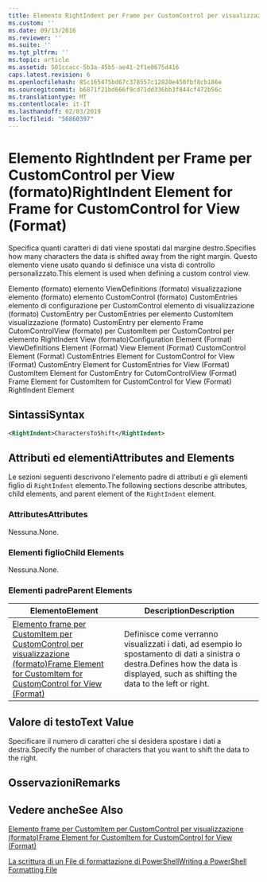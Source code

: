 ```yaml
---
title: Elemento RightIndent per Frame per CustomControl per visualizzazione (formato) | Microsoft Docs
ms.custom: ''
ms.date: 09/13/2016
ms.reviewer: ''
ms.suite: ''
ms.tgt_pltfrm: ''
ms.topic: article
ms.assetid: 501ccacc-5b3a-45b5-ae41-2f1e0675d416
caps.latest.revision: 6
ms.openlocfilehash: 85c165475bd67c378557c12820e450fbf8cb186e
ms.sourcegitcommit: b6871f21bd666f9cd71dd336bb3f844cf472b56c
ms.translationtype: MT
ms.contentlocale: it-IT
ms.lasthandoff: 02/03/2019
ms.locfileid: "56860397"
---
```

# <a name="rightindent-element-for-frame-for-customcontrol-for-view-format"></a><span data-ttu-id="5a2ec-102">Elemento RightIndent per Frame per CustomControl per View (formato)</span><span class="sxs-lookup"><span data-stu-id="5a2ec-102">RightIndent Element for Frame for CustomControl for View (Format)</span></span>

<span data-ttu-id="5a2ec-103">Specifica quanti caratteri di dati viene spostati dal margine destro.</span><span class="sxs-lookup"><span data-stu-id="5a2ec-103">Specifies how many characters the data is shifted away from the right margin.</span></span> <span data-ttu-id="5a2ec-104">Questo elemento viene usato quando si definisce una vista di controllo personalizzato.</span><span class="sxs-lookup"><span data-stu-id="5a2ec-104">This element is used when defining a custom control view.</span></span>

<span data-ttu-id="5a2ec-105">Elemento (formato) elemento ViewDefinitions (formato) visualizzazione elemento (formato) elemento CustomControl (formato) CustomEntries elemento di configurazione per CustomControl elemento di visualizzazione (formato) CustomEntry per CustomEntries per elemento CustomItem visualizzazione (formato) CustomEntry per elemento Frame CutomControlView (formato) per CustomItem per CustomControl per elemento RightIndent View (formato)</span><span class="sxs-lookup"><span data-stu-id="5a2ec-105">Configuration Element (Format) ViewDefinitions Element (Format) View Element (Format) CustomControl Element (Format) CustomEntries Element for CustomControl for View (Format) CustomEntry Element for CustomEntries for View (Format) CustomItem Element for CustomEntry for CutomControlView (Format) Frame Element for CustomItem for CustomControl for View (Format) RightIndent Element</span></span>

## <a name="syntax"></a><span data-ttu-id="5a2ec-106">Sintassi</span><span class="sxs-lookup"><span data-stu-id="5a2ec-106">Syntax</span></span>

```xml
<RightIndent>CharactersToShift</RightIndent>
```

## <a name="attributes-and-elements"></a><span data-ttu-id="5a2ec-107">Attributi ed elementi</span><span class="sxs-lookup"><span data-stu-id="5a2ec-107">Attributes and Elements</span></span>

<span data-ttu-id="5a2ec-108">Le sezioni seguenti descrivono l'elemento padre di attributi e gli elementi figlio di `RightIndent` elemento.</span><span class="sxs-lookup"><span data-stu-id="5a2ec-108">The following sections describe attributes, child elements, and parent element of the `RightIndent` element.</span></span>

### <a name="attributes"></a><span data-ttu-id="5a2ec-109">Attributes</span><span class="sxs-lookup"><span data-stu-id="5a2ec-109">Attributes</span></span>

<span data-ttu-id="5a2ec-110">Nessuna.</span><span class="sxs-lookup"><span data-stu-id="5a2ec-110">None.</span></span>

### <a name="child-elements"></a><span data-ttu-id="5a2ec-111">Elementi figlio</span><span class="sxs-lookup"><span data-stu-id="5a2ec-111">Child Elements</span></span>

<span data-ttu-id="5a2ec-112">Nessuna.</span><span class="sxs-lookup"><span data-stu-id="5a2ec-112">None.</span></span>

### <a name="parent-elements"></a><span data-ttu-id="5a2ec-113">Elementi padre</span><span class="sxs-lookup"><span data-stu-id="5a2ec-113">Parent Elements</span></span>

|<span data-ttu-id="5a2ec-114">Elemento</span><span class="sxs-lookup"><span data-stu-id="5a2ec-114">Element</span></span>|<span data-ttu-id="5a2ec-115">Description</span><span class="sxs-lookup"><span data-stu-id="5a2ec-115">Description</span></span>|
|-------------|-----------------|
|[<span data-ttu-id="5a2ec-116">Elemento frame per CustomItem per CustomControl per visualizzazione (formato)</span><span class="sxs-lookup"><span data-stu-id="5a2ec-116">Frame Element for CustomItem for CustomControl for View (Format)</span></span>](./frame-element-for-customitem-for-customcontrol-for-view-format.md)|<span data-ttu-id="5a2ec-117">Definisce come verranno visualizzati i dati, ad esempio lo spostamento di dati a sinistra o destra.</span><span class="sxs-lookup"><span data-stu-id="5a2ec-117">Defines how the data is displayed, such as shifting the data to the left or right.</span></span>|

## <a name="text-value"></a><span data-ttu-id="5a2ec-118">Valore di testo</span><span class="sxs-lookup"><span data-stu-id="5a2ec-118">Text Value</span></span>

<span data-ttu-id="5a2ec-119">Specificare il numero di caratteri che si desidera spostare i dati a destra.</span><span class="sxs-lookup"><span data-stu-id="5a2ec-119">Specify the number of characters that you want to shift the data to the right.</span></span>

## <a name="remarks"></a><span data-ttu-id="5a2ec-120">Osservazioni</span><span class="sxs-lookup"><span data-stu-id="5a2ec-120">Remarks</span></span>

## <a name="see-also"></a><span data-ttu-id="5a2ec-121">Vedere anche</span><span class="sxs-lookup"><span data-stu-id="5a2ec-121">See Also</span></span>

[<span data-ttu-id="5a2ec-122">Elemento frame per CustomItem per CustomControl per visualizzazione (formato)</span><span class="sxs-lookup"><span data-stu-id="5a2ec-122">Frame Element for CustomItem for CustomControl for View (Format)</span></span>](./frame-element-for-customitem-for-customcontrol-for-view-format.md)

[<span data-ttu-id="5a2ec-123">La scrittura di un File di formattazione di PowerShell</span><span class="sxs-lookup"><span data-stu-id="5a2ec-123">Writing a PowerShell Formatting File</span></span>](./writing-a-powershell-formatting-file.md)

